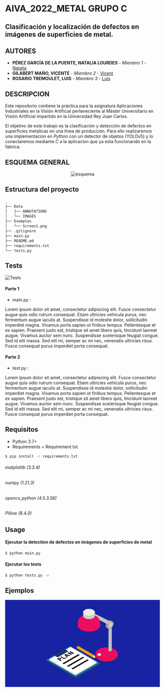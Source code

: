 # AIVA_2022_METAL GRUPO C
## Clasificación y localización de defectos en imágenes de superficies de metal.

## AUTORES

* **PÉREZ GARCÍA DE LA PUENTE, NATALIA LOURDES** - *Miembro 1* - [Natalia](https://github.com/natalialperez)
* **GILABERT MAÑO, VICENTE** - *Miembro 2* - [Vicent](https://github.com/vgilabert94)
* **ROSARIO TREMOULET, LUIS** - *Miembro 3* - [Luis](https://github.com/Luisrosario2604)


## DESCRIPCION
Este repositorio contiene la práctica para la asignatura Aplicaciones Industriales en la Visión Artificial perteneciente al Máster Universitario en Visión Artificial impartido en la Universidad Rey Juan Carlos.  

El objetivo de este trabajo es la clasificación y detección de defectos en superficies metalicas en una línea de producción. Para ello realizaremos una implementacion en *Python* con un detector de objetos (YOLOv5) y lo conectaremos mediante *C* a la aplicacion que ya esta funcionando en la fabrica.


## ESQUEMA GENERAL
<p align="center">
	<img src="Examples/esquema.jpeg" alt="esquema"/>
</p>


## Estructura del proyecto

```
.
├── Data
│   ├── ANNOTATIONS
│   └── IMAGES
├── Exemples
│   └── Screen1.png
├── .gitignore
├── main.py
├── README.md
├── requirements.txt
└── tests.py
```

## Tests

![Tests](https://github.com/Luisrosario2604/AIVA_2022_METAL/actions/workflows/tests.yml/badge.svg)


#### Parte 1

* main.py :

Lorem ipsum dolor sit amet, consectetur adipiscing elit. Fusce consectetur augue quis odio rutrum consequat. Etiam ultricies vehicula purus, nec fermentum augue iaculis at. Suspendisse id molestie dolor, sollicitudin imperdiet magna. Vivamus porta sapien ut finibus tempus. Pellentesque et ex sapien. Praesent justo est, tristique sit amet libero quis, tincidunt laoreet augue. Vivamus auctor sem nunc. Suspendisse scelerisque feugiat congue. Sed id elit massa. Sed elit mi, semper ac mi nec, venenatis ultricies risus. Fusce consequat purus imperdiet porta consequat.

#### Parte 2

* test.py :

Lorem ipsum dolor sit amet, consectetur adipiscing elit. Fusce consectetur augue quis odio rutrum consequat. Etiam ultricies vehicula purus, nec fermentum augue iaculis at. Suspendisse id molestie dolor, sollicitudin imperdiet magna. Vivamus porta sapien ut finibus tempus. Pellentesque et ex sapien. Praesent justo est, tristique sit amet libero quis, tincidunt laoreet augue. Vivamus auctor sem nunc. Suspendisse scelerisque feugiat congue. Sed id elit massa. Sed elit mi, semper ac mi nec, venenatis ultricies risus. Fusce consequat purus imperdiet porta consequat.

## Requisitos

* Python 3.7+
* Requirements = Requirement.txt
```bash
$ pip install -r requirements.txt
```
###### matplotlib (3.3.4)
###### numpy (1.21.3)
###### opencv_python (4.5.3.56)
###### Pillow (8.4.0)

## Usage

#### Ejecutar la detection de defectos en imágenes de superficies de metal

```bash
$ python main.py
```

#### Ejecutar los tests

```bash
$ python tests.py -v
```

## Ejemplos

![Exemples](./Exemples/Screen1.png)


